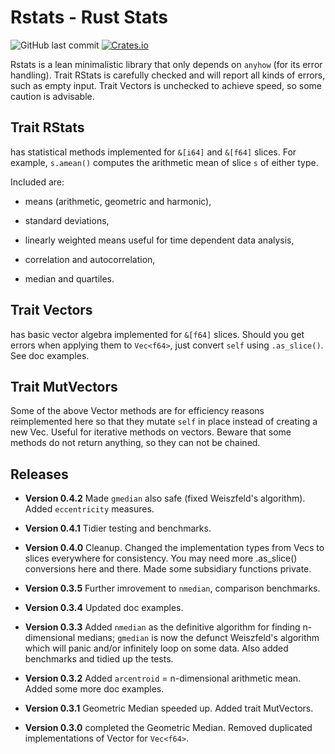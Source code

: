 # Rstats - Rust Stats
![GitHub last commit](https://img.shields.io/github/last-commit/liborty/rstats)
[![Crates.io](https://img.shields.io/crates/v/rstats)](https://docs.rs/rstats)

Rstats is a lean minimalistic library that only depends on `anyhow` (for its error handling).
Trait RStats is carefully checked and will report all kinds of errors, such as empty input.
Trait Vectors is unchecked to achieve speed, so some caution is advisable.

## Trait RStats 

has statistical methods implemented for `&[i64]` and `&[f64]` slices.
For example, `s.amean()` computes the arithmetic mean of slice `s` of either type.

Included are:

* means (arithmetic, geometric and harmonic), 

* standard deviations,

* linearly weighted means useful for time dependent data analysis,

* correlation and autocorrelation,

* median and quartiles.

## Trait Vectors

has basic vector algebra implemented for `&[f64]` slices.
Should you get errors when applying them to `Vec<f64>`, just convert `self` using `.as_slice()`. See doc examples.

## Trait MutVectors

Some of the above Vector methods are for efficiency reasons reimplemented here so that they mutate `self` in place instead of creating a new Vec. Useful for iterative methods on vectors. Beware that some methods do not return anything, so they can not be chained.

## Releases
* **Version 0.4.2** Made `gmedian` also safe (fixed Weiszfeld's algorithm). Added `eccentricity` measures.

* **Version 0.4.1** Tidier testing and benchmarks.

* **Version 0.4.0** Cleanup. Changed the implementation types from Vecs to slices everywhere for consistency. You may need more .as_slice() conversions here and there. Made some subsidiary functions private.

* **Version 0.3.5** Further imrovement to `nmedian`, comparison benchmarks.

* **Version 0.3.4** Updated doc examples.

* **Version 0.3.3** Added `nmedian` as the definitive algorithm for finding n-dimensional medians; `gmedian` is now the defunct Weiszfeld's algorithm which will panic and/or infinitely loop on some data. Also added benchmarks and tidied up the tests.

* **Version 0.3.2** Added `arcentroid` = n-dimensional arithmetic mean. Added some more doc examples.

* **Version 0.3.1** Geometric Median speeded up. Added trait MutVectors.

* **Version 0.3.0** completed the Geometric Median. Removed duplicated implementations of Vector for `Vec<f64>`.
